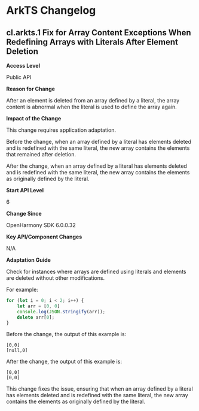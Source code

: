 # ArkTS Changelog

## cl.arkts.1 Fix for Array Content Exceptions When Redefining Arrays with Literals After Element Deletion

**Access Level**

Public API

**Reason for Change**

After an element is deleted from an array defined by a literal, the array content is abnormal when the literal is used to define the array again.

**Impact of the Change**

This change requires application adaptation.

Before the change, when an array defined by a literal has elements deleted and is redefined with the same literal, the new array contains the elements that remained after deletion.

After the change, when an array defined by a literal has elements deleted and is redefined with the same literal, the new array contains the elements as originally defined by the literal.

**Start API Level**

6

**Change Since**

OpenHarmony SDK 6.0.0.32

**Key API/Component Changes**

N/A

**Adaptation Guide**

Check for instances where arrays are defined using literals and elements are deleted without other modifications.

For example:

```typescript
for (let i = 0; i < 2; i++) {
    let arr = [0, 0]
    console.log(JSON.stringify(arr));
    delete arr[0];
}
```

Before the change, the output of this example is:

```
[0,0]
[null,0]
```

After the change, the output of this example is:

```
[0,0]
[0,0]
```

This change fixes the issue, ensuring that when an array defined by a literal has elements deleted and is redefined with the same literal, the new array contains the elements as originally defined by the literal.

